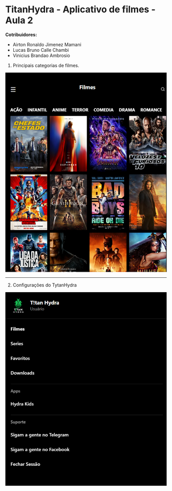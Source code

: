 # TitanHydra - Aplicativo de filmes - Aula 2

**Cotribuidores:**

- Airton Ronaldo Jimenez Mamani
- Lucas Bruno Calle Chambi
- Vinicius Brandao Ambrosio

1. Principais categorias de filmes.

![](./img/CategoriasTytanHydra.png)

-------
2. Configurações do TytanHydra

![](./img/ConfiguraçõesTH.png)